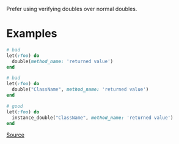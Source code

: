 
Prefer using verifying doubles over normal doubles.

# Examples

```ruby
# bad
let(:foo) do
  double(method_name: 'returned value')
end

# bad
let(:foo) do
  double("ClassName", method_name: 'returned value')
end

# good
let(:foo) do
  instance_double("ClassName", method_name: 'returned value')
end
```

[Source](http://www.rubydoc.info/gems/rubocop/RuboCop/Cop/RSpec/VerifiedDoubles)